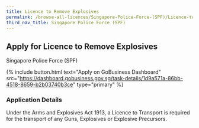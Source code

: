 ```yaml
---
title: Licence to Remove Explosives
permalink: /browse-all-licences/Singapore-Police-Force-(SPF)/Licence-to-Remove-Explosives
third_nav_title: Singapore Police Force (SPF)
---
```


## Apply for Licence to Remove Explosives

Singapore Police Force (SPF)

{% include button.html text="Apply on GoBusiness Dashboard" src="https://dashboard.gobusiness.gov.sg/task-details/1d9a571a-86bb-4518-8659-b2b03740b3ce" type="primary" %}

<H3>Application Details</H3>

Under the Arms and Explosives Act 1913, a Licence to Transport is required for the transport of any Guns, Explosives or Explosive Precursors. 

